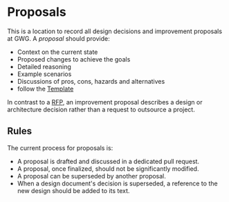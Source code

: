 # Proposals

This is a location to record all design decisions and improvement proposals at GWG. A _proposal_ should provide:

- Context on the current state
- Proposed changes to achieve the goals
- Detailed reasoning
- Example scenarios
- Discussions of pros, cons, hazards and alternatives
- follow the [Template](./TEMPLATE.md)

In contrast to a [RFP](../RFPs/README.md), an improvement proposal describes a design or architecture decision rather than a request to outsource a project.

## Rules

The current process for proposals is:

- A proposal is drafted and discussed in a dedicated pull request.
- A proposal, once finalized, should not be significantly modified.
- A proposal can be superseded by another proposal.
- When a design document's decision is superseded, a reference to the new design should be added to its text.

